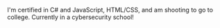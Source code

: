 I'm certified in C# and JavaScript, HTML/CSS, and am shooting to go to college.
Currently in a cybersecurity school!
